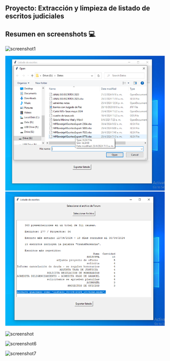 ## Proyecto: Extracción y limpieza de listado de escritos judiciales

## Resumen en screenshots 💻

![screenshot1](https://github.com/nahv/filtro_listado_escritos/assets/34092236/843c6d91-1d68-4839-b13f-8f16b8e32c30)

<img src="screenshots/screenshot2.png" alt="screenshot">

<img src="screenshots/screenshot4.png" alt="screenshot">

![screenshot](https://github.com/nahv/filtro_listado_escritos/assets/34092236/e6790d1d-87e3-4cf4-b855-546d71daf35d)

![screenshot6](https://github.com/nahv/filtro_listado_escritos/assets/34092236/714276b5-f433-4a23-b02a-3530fba16014)

![screenshot7](https://github.com/nahv/filtro_listado_escritos/assets/34092236/f7364805-541e-4a21-b813-78325854f243)
